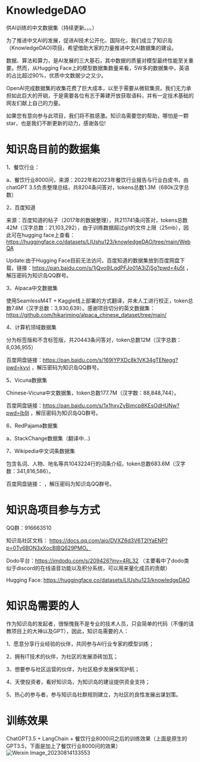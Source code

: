 # KnowledgeDAO
供AI训练的中文数据集（持续更新。。。）

为了推进中文AI的发展，促进AI技术公开化、国际化，我们成立了知识岛（KnowledgeDAO)项目，希望借助大家的力量推进中文AI数据集的建设。

数据、算法和算力，是AI发展的三大基石，其中数据的质量对模型最终性能至关重要。然而，从Hugging Face上的模型数据集数量来看，5W多的数据集中，英语的占比超过90%，优质中文数据少之又少。

OpenAI完成数据集的收集花费了巨大成本，以至于需要从微软集资。我们无力承担如此巨大的开销，于是需要各位有志于筹建开放获取语料，并有一定技术基础的网友们献上自己的力量。

如果您有意向参与此项目，我们将不胜感激。知识岛需要您的帮助，哪怕是一颗star，也是我们不断更新的动力，感谢各位!

# 知识岛目前的数据集
1、餐饮行业：

a、餐饮行业8000问，来源：2022年和2023年餐饮行业报告与行业白皮书，由chatGPT 3.5负责整理总结，共8204条问答对，tokens总数1.3M（680k汉字总数）

2、百度知道

来源：百度知道的帖子（2017年的数据整理），共211741条问答对，tokens总数42M（汉字总数：21,103,292），由于训练数据超过git的文件上限（25mb），因此可在hugging face上查看：https://huggingface.co/datasets/LIUshu123/knowledgeDAO/tree/main/WebQA

Update:由于Hugging Face目前无法访问，百度知道的数据集放到百度网盘下载，链接：https://pan.baidu.com/s/1jQvo9iLqdPFJo01A3iZjSg?pwd=4u5t ，解压密码为知识岛QQ群号。

3、Alpaca中文数据集

使用SeamlessM4T + Kaggle线上部署的方式翻译，并未人工进行校正，token总数7.8M（汉字总数：3,930,639）。感谢项目切分的英文数据集：https://github.com/hikariming/alpaca_chinese_dataset/tree/main/

4、计算机领域数据集

分为标签版和不含标签版，共20443条问答对，token总数12M（汉字总数：6,036,955）

百度网盘链接：https://pan.baidu.com/s/169IYPXDc8k1VK34gTENegg?pwd=kyvi ，解压密码为知识岛QQ群号。

5、Vicuna数据集

Chinese-Vicuna中文数据集，token总数177.7M（汉字数：88,848,744）。

百度网盘链接：https://pan.baidu.com/s/1x1hxyZyBimcp8KEsOdHUNw?pwd=lb9l ，解压密码为知识岛QQ群号。

6、RedPajama数据集

a、StackChange数据集（翻译中...)

7、Wikipedia中文词条数据集

包含名词、人物、地名等共1043224行的词条介绍，token总数683.6M（汉字数：341,816,586）。

百度网盘链接： ，解压密码为知识岛QQ群号。




# 知识岛项目参与方式
QQ群：916663510

知识岛社区文档： https://docs.qq.com/aio/DVXZ6d3V6T2lYaENP?p=0Tv6BON3xXocBIBQ629PMO。

Dodo平台：https://imdodo.com/s/209426?inv=4RL32  （主要看中了dodo类似于discord的在线语音功能以及积分系统，可以用来量化成员的贡献）

Hugging Face: https://huggingface.co/datasets/LIUshu123/knowledgeDAO

# 知识岛需要的人
作为知识岛的发起者，很惭愧我不是专业的技术人员，只会简单的代码（不懂的请教项目上的大神以及GPT），因此，知识岛需要的人：

1、愿意分享行业经验的伙伴，共同参与AI行业专家的模型训练；

2、拥有IT技术的伙伴，为社区的发展添砖加瓦；

3、想要参与社区运营的伙伴，为社区稳步发展保驾护航；

4、天使投资者，看好知识岛，为知识岛的建设提供资金支持；

5、热心的参与者，参与知识岛社群规则建立，为社区的良性发展出谋划策。

# 训练效果

ChatGPT3.5 + LangChain + 餐饮行业8000问之后的训练效果（上面是原生的GPT3.5，下面是加上了餐饮行业8000问的效果）
![Weixin Image_20230814133553](https://github.com/shuliu586/KnowledgeDAO/assets/78126220/deca2c2f-479a-4b88-97a4-3f21a814eff8)
